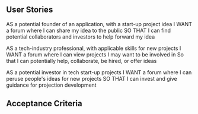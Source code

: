 ## User Stories
AS a potential founder of an application, with a start-up project idea
I WANT a forum where I can share my idea to the public
SO THAT I can find potential collaborators and investors to help forward my idea

AS a tech-industry professional, with applicable skills for new projects
I WANT a forum where I can view projects I may want to be involved in
So that I can potentially help, collaborate, be hired, or offer ideas

AS a potential investor in tech start-up projects
I WANT a forum where I can peruse people's ideas for new projects
SO THAT I can invest and give guidance for projection development

## Acceptance Criteria

